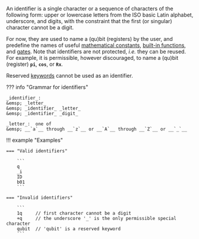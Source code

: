An identifier is a single character or a sequence of characters of the following form:
upper or lowercase letters from the ISO basic Latin alphabet, underscore, and digits,
with the constraint that the first (or singular) character cannot be a digit.

For now, they are used to name a (qu)bit (registers) by the user,
and predefine the names of useful [mathematical constants](../expressions/predefined_constants.md),
[built-in functions](../expressions/builtin_functions.md),
and [gates](../statements/instructions/unitary_instructions.md#gates).
Note that identifiers are not protected, _i.e._ they can be reused. 
For example, it is permissible, however discouraged,
to name a (qu)bit (register) **`pi`**, **`cos`**, or **`Rx`**.

Reserved [keywords](keywords.md) cannot be used as an identifier.

??? info "Grammar for identifiers"

    _identifier_:  
    &emsp; _letter_  
    &emsp; _identifier_ _letter_  
    &emsp; _identifier_ _digit_

    _letter_:  one of  
    &emsp; __`a`__ through __`z`__ or __`A`__ through __`Z`__ or __`_`__  

!!! example "Examples"

    === "Valid identifiers"

        ```
        q
        _i
        ID
        b01
        ```
    
    === "Invalid identifiers" 
        
        ```
        1q	   // first character cannot be a digit
        +q     // the underscore '_' is the only permissible special character 
        qubit  // 'qubit' is a reserved keyword
        ```
